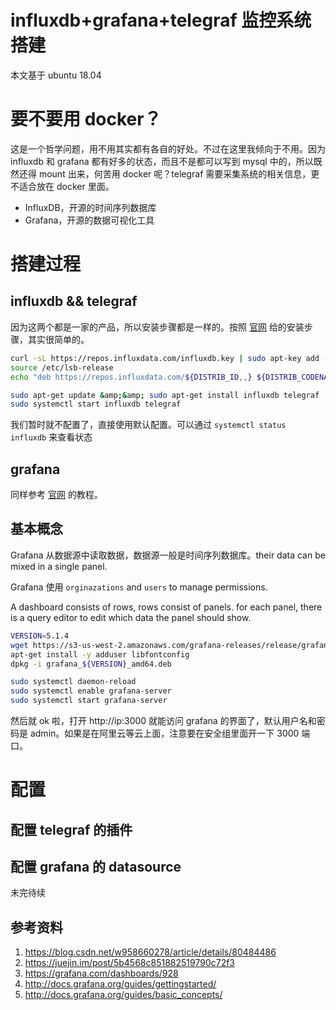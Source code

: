 # influxdb+grafana+telegraf 监控系统搭建


<!--
ID: e9735bdd-8615-49cf-9d27-dc38e321d4f8
Status: publish
Date: 2018-09-20T19:05:00
Modified: 2020-05-16T11:24:11
wp_id: 740
-->


本文基于 ubuntu 18.04

# 要不要用 docker？

这是一个哲学问题，用不用其实都有各自的好处。不过在这里我倾向于不用。因为 influxdb 和 grafana 都有好多的状态，而且不是都可以写到 mysql 中的，所以既然还得 mount 出来，何苦用 docker 呢？telegraf 需要采集系统的相关信息，更不适合放在 docker 里面。

- InfluxDB，开源的时间序列数据库
- Grafana，开源的数据可视化工具

# 搭建过程

## influxdb && telegraf

因为这两个都是一家的产品，所以安装步骤都是一样的。按照 [官网](https://docs.influxdata.com/influxdb/v1.6/introduction/installation/) 给的安装步骤，其实很简单的。

```sh
curl -sL https://repos.influxdata.com/influxdb.key | sudo apt-key add -
source /etc/lsb-release
echo "deb https://repos.influxdata.com/${DISTRIB_ID,,} ${DISTRIB_CODENAME} stable" | sudo tee /etc/apt/sources.list.d/influxdb.list

sudo apt-get update &amp;&amp; sudo apt-get install influxdb telegraf
sudo systemctl start influxdb telegraf
```

我们暂时就不配置了，直接使用默认配置。可以通过 `systemctl status influxdb` 来查看状态

## grafana

同样参考 [官网](http://docs.grafana.org/installation/debian/) 的教程。

## 基本概念

Grafana 从数据源中读取数据，数据源一般是时间序列数据库。their data can be mixed in a single panel.

Grafana 使用 `orginazations` and `users` to manage permissions.

A dashboard consists of rows, rows consist of panels. for each panel, there is a query editor to edit which data the panel should show.

```sh
VERSION=5.1.4
wget https://s3-us-west-2.amazonaws.com/grafana-releases/release/grafana_${VERSION}_amd64.deb
apt-get install -y adduser libfontconfig
dpkg -i grafana_${VERSION}_amd64.deb

sudo systemctl daemon-reload
sudo systemctl enable grafana-server
sudo systemctl start grafana-server
```

然后就 ok 啦，打开 http://ip:3000 就能访问 grafana 的界面了，默认用户名和密码是 admin。如果是在阿里云等云上面，注意要在安全组里面开一下 3000 端口。

# 配置

## 配置 telegraf 的插件

## 配置 grafana 的 datasource

未完待续

## 参考资料

1. https://blog.csdn.net/w958660278/article/details/80484486
2. https://juejin.im/post/5b4568c851882519790c72f3
3. https://grafana.com/dashboards/928
4. http://docs.grafana.org/guides/gettingstarted/
5. http://docs.grafana.org/guides/basic_concepts/